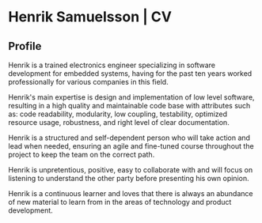 # Henrik Samuelsson | CV

## Profile

Henrik is a trained electronics engineer specializing in software development for embedded systems, having for the past ten years worked professionally for various companies in this field.

Henrik's main expertise is design and implementation of low level software, resulting in a high quality and maintainable code base with attributes such as: code readability, modularity, low coupling, testability, optimized resource usage, robustness, and right level of clear documentation.

Henrik is a structured and self-dependent person who will take action and lead when needed, ensuring an agile and fine-tuned course throughout the project to keep the  team on the correct path.

Henrik is unpretentious, positive, easy to collaborate with and will focus on listening to understand the other party before presenting his own opinion.

Henrik is a continuous learner and loves that there is always an abundance of new material to learn from in the areas of technology and product development.

<!--
**HenrikSamuelsson/henriksamuelsson** is a ✨ _special_ ✨ repository because its `README.md` (this file) appears on your GitHub profile.

Here are some ideas to get you started:

- 🔭 I’m currently working on ...
- 🌱 I’m currently learning ...
- 👯 I’m looking to collaborate on ...
- 🤔 I’m looking for help with ...
- 💬 Ask me about ...
- 📫 How to reach me: ...
- 😄 Pronouns: ...
- ⚡ Fun fact: ...
-->
